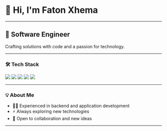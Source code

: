 # 👋 Hi, I'm **Faton Xhema**

---

## 🚀 Software Engineer

Crafting solutions with code and a passion for technology.

---

### 🛠️ **Tech Stack**

<div>
  <img src="https://img.shields.io/badge/C%23-239120?style=for-the-badge&logo=c-sharp&logoColor=white" />
  <img src="https://img.shields.io/badge/.NET-512BD4?style=for-the-badge&logo=dotnet&logoColor=white" />
  <img src="https://img.shields.io/badge/Python-3776AB?style=for-the-badge&logo=python&logoColor=white" />
  <img src="https://img.shields.io/badge/Java-007396?style=for-the-badge&logo=java&logoColor=white" />
  <img src="https://img.shields.io/badge/SQL-4479A1?style=for-the-badge&logo=postgresql&logoColor=white" />
</div>

---

### 💡 **About Me**
- 🧑‍💻 Experienced in backend and application development
- ⚡ Always exploring new technologies
- 🤝 Open to collaboration and new ideas

---
